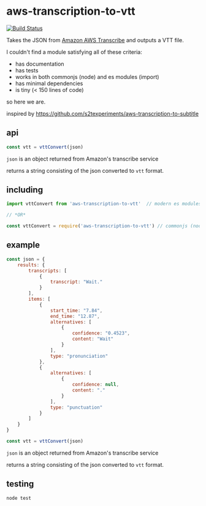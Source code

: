 # aws-transcription-to-vtt

[![Build Status](https://travis-ci.org/mreinstein/aws-transcription-to-vtt.svg?branch=master)](https://travis-ci.org/mreinstein/aws-transcription-to-vtt)

Takes the JSON from [Amazon AWS Transcribe](https://aws.amazon.com/transcribe/) and outputs a VTT file.

I couldn't find a module satisfying all of these criteria:
* has documentation
* has tests
* works in both commonjs (node) and es modules (import)
* has minimal dependencies
* is tiny (< 150 lines of code)

so here we are.


inspired by https://github.com/s2texperiments/aws-transcription-to-subtitle


## api

```javascript
const vtt = vttConvert(json)
```

`json` is an object returned from Amazon's transcribe service

returns a string consisting of the json converted to `vtt` format.


## including

```javascript
import vttConvert from 'aws-transcription-to-vtt'  // modern es modules approach

// *OR*

const vttConvert = require('aws-transcription-to-vtt') // commonjs (node) approach
```


## example
```javascript
const json = {
	results: {
        transcripts: [
            {
                transcript: "Wait."
            }
        ],
        items: [
            {
                start_time: "7.84",
                end_time: "12.87",
                alternatives: [
                    {
                        confidence: "0.4523",
                        content: "Wait"
                    }
                ],
                type: "pronunciation"
            },
            {
                alternatives: [
                    {
                        confidence: null,
                        content: "."
                    }
                ],
                type: "punctuation"
            }
        ]
    }
}

const vtt = vttConvert(json)
```

`json` is an object returned from Amazon's transcribe service

returns a string consisting of the json converted to `vtt` format.


## testing
```javascript
node test
```
